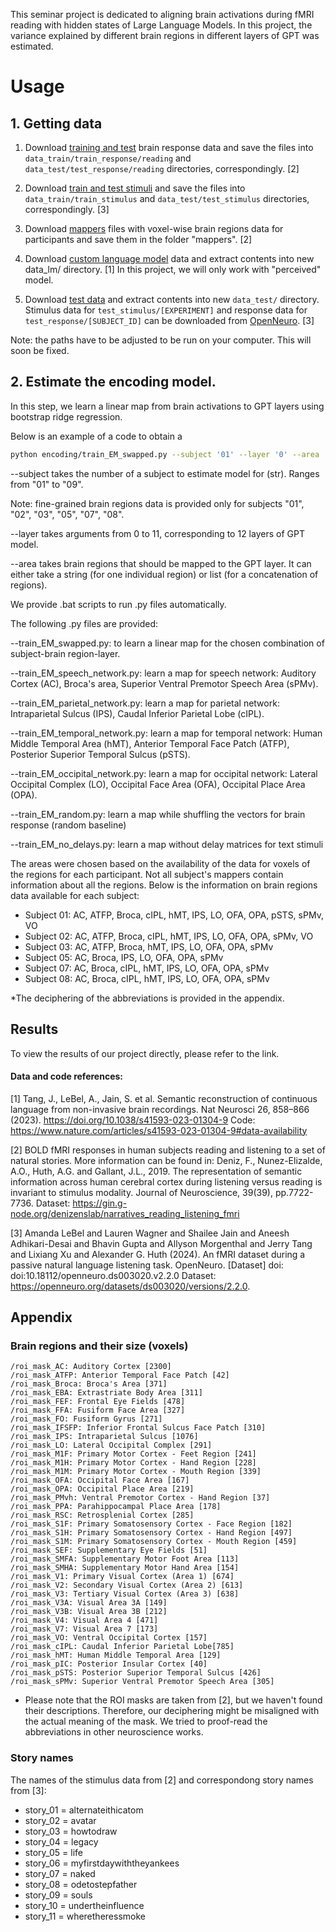 This seminar project is dedicated to aligning brain activations during fMRI reading with hidden states of Large Language Models. In this project, the variance explained by different brain regions in different layers of GPT was estimated. 

# Usage

## 1. Getting data

1. Download [training and test](https://gin.g-node.org/denizenslab/narratives_reading_listening_fmri/src/master/responses) brain response data and save the files into  `data_train/train_response/reading` and `data_test/test_response/reading` directories, correspondingly. [2]

2. Download [train and test stimuli](https://drive.google.com/drive/folders/16_djOe_jhVRxXQieyBEN2pCgItwFYGQt?usp=drive_link) and save the files into `data_train/train_stimulus` and `data_test/test_stimulus` directories, correspondingly. [3]

3. Download [mappers](https://gin.g-node.org/denizenslab/narratives_reading_listening_fmri/src/master/mappers) files with voxel-wise brain regions data for participants and save them in the folder "mappers". [2]

4. Download [custom language model](https://utexas.box.com/shared/static/7ab8qm5e3i0vfsku0ee4dc6hzgeg7nyh.zip) data and extract contents into new data_lm/ directory. [1] 
In this project, we will only work with "perceived" model.

3. Download [test data](https://utexas.box.com/shared/static/ae5u0t3sh4f46nvmrd3skniq0kk2t5uh.zip) and extract contents into new `data_test/` directory. Stimulus data for `test_stimulus/[EXPERIMENT]` and response data for `test_response/[SUBJECT_ID]` can be downloaded from [OpenNeuro](https://openneuro.org/datasets/ds004510/). [3]


Note: the paths have to be adjusted to be run on your computer. This will soon be fixed.

## 2. Estimate the encoding model. 

In this step, we learn a linear map from brain activations to GPT layers using bootstrap ridge regression. 

Below is an example of a code to obtain a

```bash
python encoding/train_EM_swapped.py --subject '01' --layer '0' --area 'roi_mask_Broca'
```
--subject takes the number of a subject to estimate model for (str). Ranges from "01" to "09". 

Note: fine-grained brain regions data is provided only for subjects "01", "02", "03", "05", "07", "08".

--layer takes arguments from 0 to 11, corresponding to 12 layers of GPT model.

--area takes brain regions that should be mapped to the GPT layer. It can either take a string (for one individual region) or list (for a concatenation of regions).

We provide .bat scripts to run .py files automatically. 

The following .py files are provided:

--train_EM_swapped.py: to learn a linear map for the chosen combination of subject-brain region-layer.

--train_EM_speech_network.py: learn a map for speech network: Auditory Cortex (AC), Broca's area, Superior Ventral Premotor Speech Area (sPMv).

--train_EM_parietal_network.py: learn a map for parietal network: Intraparietal Sulcus (IPS), Caudal Inferior Parietal Lobe (cIPL).  

--train_EM_temporal_network.py: learn a map for temporal network: Human Middle Temporal Area (hMT), Anterior Temporal Face Patch (ATFP), Posterior Superior Temporal Sulcus (pSTS).  

--train_EM_occipital_network.py: learn a map for occipital network: Lateral Occipital Complex (LO), Occipital Face Area (OFA), Occipital Place Area (OPA).

--train_EM_random.py: learn a map while shuffling the vectors for brain response (random baseline)

--train_EM_no_delays.py: learn a map without delay matrices for text stimuli

The areas were chosen based on the availability of the data for voxels of the regions for each participant. Not all subject's mappers contain information about all the regions. Below is the information on brain regions data available for each subject:

- Subject 01: AC, ATFP, Broca, cIPL, hMT, IPS, LO, OFA, OPA, pSTS, sPMv, VO
- Subject 02: AC, ATFP, Broca, cIPL, hMT, IPS, LO, OFA, OPA, sPMv, VO
- Subject 03: AC, ATFP, Broca, hMT, IPS, LO, OFA, OPA, sPMv
- Subject 05: AC, Broca, IPS, LO, OFA, OPA, sPMv
- Subject 07: AC, Broca, cIPL, hMT, IPS, LO, OFA, OPA, sPMv
- Subject 08: AC, Broca, cIPL, hMT, IPS, LO, OFA, OPA, sPMv

*The deciphering of the abbreviations is provided in the appendix. 

## Results

To view the results of our project directly, please refer to the link.

#### Data and code references:

[1] Tang, J., LeBel, A., Jain, S. et al. Semantic reconstruction of continuous language from non-invasive brain recordings. Nat Neurosci 26, 858–866 (2023). https://doi.org/10.1038/s41593-023-01304-9
Code: https://www.nature.com/articles/s41593-023-01304-9#data-availability

[2] BOLD fMRI responses in human subjects reading and listening to a set of natural stories. More information can be found in: Deniz, F., Nunez-Elizalde, A.O., Huth, A.G. and Gallant, J.L., 2019. The representation of semantic information across human cerebral cortex during listening versus reading is invariant to stimulus modality. Journal of Neuroscience, 39(39), pp.7722-7736.
Dataset: https://gin.g-node.org/denizenslab/narratives_reading_listening_fmri

[3] Amanda LeBel and Lauren Wagner and Shailee Jain and Aneesh Adhikari-Desai and Bhavin Gupta and Allyson Morgenthal and Jerry Tang and Lixiang Xu and Alexander G. Huth (2024). An fMRI dataset during a passive natural language listening task. OpenNeuro. [Dataset] doi: doi:10.18112/openneuro.ds003020.v2.2.0
Dataset: https://openneuro.org/datasets/ds003020/versions/2.2.0.


## Appendix

### Brain regions and their size (voxels)

    /roi_mask_AC: Auditory Cortex [2300]
    /roi_mask_ATFP: Anterior Temporal Face Patch [42]
    /roi_mask_Broca: Broca's Area [371]
    /roi_mask_EBA: Extrastriate Body Area [311]
    /roi_mask_FEF: Frontal Eye Fields [478]
    /roi_mask_FFA: Fusiform Face Area [327]
    /roi_mask_FO: Fusiform Gyrus [271]
    /roi_mask_IFSFP: Inferior Frontal Sulcus Face Patch [310]
    /roi_mask_IPS: Intraparietal Sulcus [1076]
    /roi_mask_LO: Lateral Occipital Complex [291]
    /roi_mask_M1F: Primary Motor Cortex - Feet Region [241]
    /roi_mask_M1H: Primary Motor Cortex - Hand Region [228]
    /roi_mask_M1M: Primary Motor Cortex - Mouth Region [339]
    /roi_mask_OFA: Occipital Face Area [167]
    /roi_mask_OPA: Occipital Place Area [219]
    /roi_mask_PMvh: Ventral Premotor Cortex - Hand Region [37]
    /roi_mask_PPA: Parahippocampal Place Area [178]
    /roi_mask_RSC: Retrosplenial Cortex [285]
    /roi_mask_S1F: Primary Somatosensory Cortex - Face Region [182]
    /roi_mask_S1H: Primary Somatosensory Cortex - Hand Region [497]
    /roi_mask_S1M: Primary Somatosensory Cortex - Mouth Region [459]
    /roi_mask_SEF: Supplementary Eye Fields [51]
    /roi_mask_SMFA: Supplementary Motor Foot Area [113]
    /roi_mask_SMHA: Supplementary Motor Hand Area [154]
    /roi_mask_V1: Primary Visual Cortex (Area 1) [674]
    /roi_mask_V2: Secondary Visual Cortex (Area 2) [613]
    /roi_mask_V3: Tertiary Visual Cortex (Area 3) [638]
    /roi_mask_V3A: Visual Area 3A [149]
    /roi_mask_V3B: Visual Area 3B [212]
    /roi_mask_V4: Visual Area 4 [471]
    /roi_mask_V7: Visual Area 7 [173]
    /roi_mask_VO: Ventral Occipital Cortex [157]
    /roi_mask_cIPL: Caudal Inferior Parietal Lobe[785]
    /roi_mask_hMT: Human Middle Temporal Area [129]
    /roi_mask_pIC: Posterior Insular Cortex [40]
    /roi_mask_pSTS: Posterior Superior Temporal Sulcus [426]
    /roi_mask_sPMv: Superior Ventral Premotor Speech Area [305]

* Please note that the ROI masks are taken from [2], but we haven't found their descriptions. Therefore, our deciphering might be misaligned with the actual meaning of the mask. We tried to proof-read the abbreviations in other neuroscience works.

### Story names 

The names of the stimulus data from [2] and correspondong story names from [3]:

- story_01 = alternateithicatom
- story_02 = avatar
- story_03 = howtodraw
- story_04 = legacy
- story_05 = life
- story_06 = myfirstdaywiththeyankees
- story_07 = naked
- story_08 = odetostepfather
- story_09 = souls
- story_10 = undertheinfluence
- story_11 = wheretheressmoke

